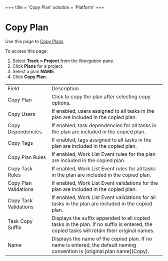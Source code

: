 +++
title = 'Copy Plan'
solution = 'Platform'
+++

# Copy Plan

<div class="use">

Use this page to [Copy Plans](Copy_Plans).

</div>

To access this page:

1.  Select <span style="font-weight: bold;">Track \>
    </span>**Project** from the *Navigation* pane.
2.  Click **Plans** for a project.
3.  Select a plan **NAME**.
4.  Click **Copy
Plan**.

|                       |                                                                                                                                           |
| --------------------- | ----------------------------------------------------------------------------------------------------------------------------------------- |
| Field                 | Description                                                                                                                               |
| Copy Plan             | Click to copy the plan after selecting copy options.                                                                                      |
| Copy Users            | If enabled, users assigned to all tasks in the plan are included in the copied plan.                                                      |
| Copy Dependencies     | If enabled, task dependencies for all tasks in the plan are included in the copied plan.                                                  |
| Copy Tags             | If enabled, tags assigned to all tasks in the plan are included in the copied plan.                                                       |
| Copy Plan Rules       | If enabled, Work List Event rules for the plan are included in the copied plan.                                                           |
| Copy Task Rules       | If enabled, Work List Event rules for all tasks in the plan are included in the copied plan.                                              |
| Copy Plan Validations | If enabled, Work List Event validations for the plan are included in the copied plan.                                                     |
| Copy Task Validations | If enabled, Work List Event validations for all tasks in the plan are included in the copied plan.                                        |
| Task Copy Suffix      | Displays the suffix appended to all copied tasks in the plan. If no suffix is entered, the copied tasks will retain their original names. |
| Name                  | Displays the name of the copied plan. If no name is entered, the default naming convention is \[original plan name\](Copy).               |

